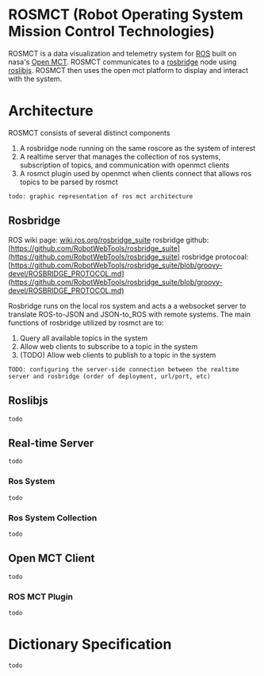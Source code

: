 # ROSMCT (Robot Operating System Mission Control Technologies)

ROSMCT is a data visualization and telemetry system for [ROS](wiki.ros.org) built on nasa's [Open MCT](https://github.com/nasa/openmct). ROSMCT communicates to a [rosbridge](wiki.ros.org/rosbridge_suite) node using [roslibjs](wiki.ros.org/roslibjs). ROSMCT then uses the open mct platform to display and interact with the system.

# Architecture

ROSMCT consists of several distinct components

1. A rosbridge node running on the same roscore as the system of interest
2. A realtime server that manages the collection of ros systems, subscription of topics, and communication with openmct clients
3. A rosmct plugin used by openmct when clients connect that allows ros topics to be parsed by rosmct

`todo: graphic representation of ros mct architecture`

## Rosbridge

ROS wiki page: [wiki.ros.org/rosbridge_suite](wiki.ros.org/rosbridge_suite)
rosbridge github: [https://github.com/RobotWebTools/rosbridge_suite](https://github.com/RobotWebTools/rosbridge_suite)
rosbridge protocoal: [https://github.com/RobotWebTools/rosbridge_suite/blob/groovy-devel/ROSBRIDGE_PROTOCOL.md](https://github.com/RobotWebTools/rosbridge_suite/blob/groovy-devel/ROSBRIDGE_PROTOCOL.md)

Rosbridge runs on the local ros system and acts a a websocket server to translate ROS-to-JSON and JSON-to_ROS with remote systems. The main functions of rosbridge utilized by rosmct are to:
1. Query all available topics in the system
2. Allow web clients to subscribe to a topic in the system
3. (TODO) Allow web clients to publish to a topic in the system

`TODO: configuring the server-side connection between the realtime server and rosbridge (order of deployment, url/port, etc)`

## Roslibjs

`todo`

## Real-time Server

`todo`

### Ros System

`todo`

### Ros System Collection

`todo`

## Open MCT Client

`todo`

### ROS MCT Plugin

`todo`

# Dictionary Specification

`todo`
